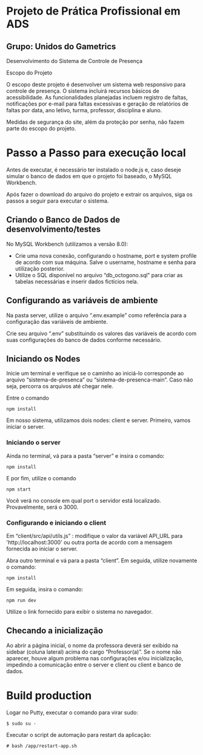 # Projeto de Prática Profissional em ADS
## Grupo: Unidos do Gametrics

Desenvolvimento do Sistema de Controle de Presença

Escopo do Projeto

O escopo deste projeto é desenvolver um sistema web responsivo para controle de presença. O sistema incluirá recursos básicos de acessibilidade. As funcionalidades planejadas incluem registro de faltas, notificações por e-mail para faltas excessivas e geração de relatórios de faltas por data, ano letivo, turma, professor, disciplina e aluno.

Medidas de segurança do site, além da proteção por senha, não fazem parte do escopo do projeto.


# Passo a Passo para execução local

Antes de executar, é necessário ter instalado o node.js e, caso deseje simular o banco de dados em que o projeto foi baseado, o MySQL Workbench.

Após fazer o download do arquivo do projeto e extrair os arquivos, siga os passos a seguir para executar o sistema.

## Criando o Banco de Dados de desenvolvimento/testes

No MySQL Workbench (utilizamos a versão 8.0):
- Crie uma nova conexão, configurando o hostname, port e system profile de acordo com sua máquina. Salve o username, hostname e senha para utilização posterior.
- Utilize o SQL disponível no arquivo “db_octogono.sql” para criar as tabelas necessárias e inserir dados fictícios nela.

## Configurando as  variáveis de ambiente
Na pasta server, utilize o arquivo “.env.example” como referência para a configuração das variáveis de ambiente. 

Crie seu arquivo “.env” substituindo os valores das variáveis de acordo com suas configurações do banco de dados conforme necessário.

## Iniciando os Nodes
Inicie um terminal e verifique se o caminho ao iniciá-lo corresponde ao arquivo “sistema-de-presenca” ou “sistema-de-presenca-main”. Caso não seja, percorra os arquivos até chegar nele.

Entre o comando
```
npm install
```
Em nosso sistema, utilizamos dois nodes: client e server. Primeiro, vamos iniciar o server.

### Iniciando o server
Ainda no terminal, vá para a pasta “server” e insira o comando:
```
npm install
```
E por fim, utilize o comando
```
npm start
```
Você verá no console em qual port o servidor está localizado. Provavelmente, será o 3000.

### Configurando e iniciando o client
Em “client/src/api/utils.js” : modifique o valor da variável API_URL para 'http://localhost:3000' ou outra porta de acordo com a mensagem fornecida ao iniciar o server.

Abra outro terminal e vá para a pasta “client”. Em seguida, utilize novamente o comando:
``` 
npm install
```
Em seguida, insira o comando:
```
npm run dev
```
Utilize o link fornecido para exibir o sistema no navegador.

## Checando a inicialização
Ao abrir a página inicial, o nome da professora deverá ser exibido na sidebar (coluna lateral) acima do cargo “Professor(a)”. Se o nome não aparecer, houve algum problema nas configurações e/ou inicialização, impedindo a comunicação entre o server e client ou client e banco de dados.


# Build production
Logar no Putty, executar o comando para virar sudo:
```
$ sudo su -
```

Executar o script de automação para restart da aplicação:
```
# bash /app/restart-app.sh
```
